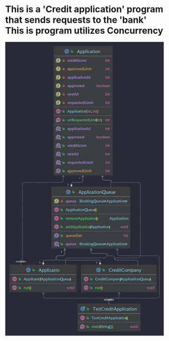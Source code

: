 <h1>This is a 'Credit application' program that sends requests to the 'bank'
This is program utilizes Concurrency</h1>

<img src="diagram.png">

